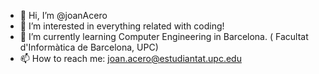 - 👋 Hi, I’m @joanAcero
- 👀 I’m interested in everything related with coding!
- 🌱 I’m currently learning Computer Engineering in Barcelona. ( Facultat d'Informàtica de Barcelona, UPC)
- 📫 How to reach me: joan.acero@estudiantat.upc.edu

<!---
joanAcero/joanAcero is a ✨ special ✨ repository because its `README.md` (this file) appears on your GitHub profile.
You can click the Preview link to take a look at your changes.
--->

